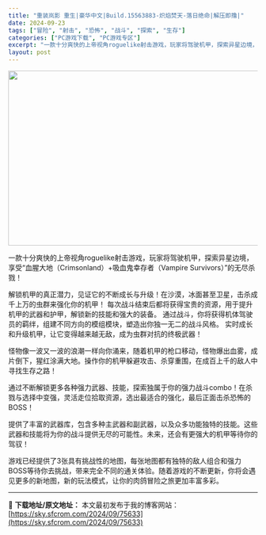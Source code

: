 ```yaml
---
title: "重装岚影 重生|豪华中文|Build.15563883-炽焰焚天-落日绝命|解压即撸|"
date: 2024-09-23
tags: ["冒险", "射击", "恐怖", "战斗", "探索", "生存"]
categories: ["PC游戏下载", "PC游戏专区"]
excerpt: "一款十分爽快的上帝视角roguelike射击游戏，玩家将驾驶机甲，探索异星边境，享受“血腥大地（Crimsonland）+吸血鬼幸存者（Vampire Survivors）”的无尽杀戮！ 解锁机甲的真正潜力，见证它的不断成长与升级！在沙漠，冰面甚至卫星，击杀成千上万的虫群来强化你的机甲！ 每次战斗结&hellip;"
layout: post
---
```


<img class="aligncenter size-full wp-image-75625" src="https://sky.sfcrom.com/wp-content/uploads/2024/09/2024092314410998.webp" alt="" width="616" height="353" />

一款十分爽快的上帝视角roguelike射击游戏，玩家将驾驶机甲，探索异星边境，享受“血腥大地（Crimsonland）+吸血鬼幸存者（Vampire Survivors）”的无尽杀戮！

解锁机甲的真正潜力，见证它的不断成长与升级！在沙漠，冰面甚至卫星，击杀成千上万的虫群来强化你的机甲！
每次战斗结束后都将获得宝贵的资源，用于提升机甲的武器和护甲，解锁新的技能和强大的装备。
通过战斗，你将获得机体驾驶员的羁绊，组建不同方向的模组模块，塑造出你独一无二的战斗风格。
实时成长和升级机甲，让它变得越来越无敌，成为虫群对抗的终极武器！

怪物像一波又一波的浪潮一样向你涌来，随着机甲的枪口移动，怪物爆出血雾，成片倒下，猩红涂满大地。操作你的机甲躲避攻击、杀穿重围，在成百上千的敌人中寻找生存之路！

通过不断解锁更多各种强力武器、技能，探索独属于你的强力战斗combo！在杀戮与选择中变强，灵活走位拾取资源，选出最适合的强化，最后正面击杀恐怖的BOSS！

提供了丰富的武器库，包含多种主武器和副武器，以及众多功能独特的技能。这些武器和技能将为你的战斗提供无尽的可能性。未来，还会有更强大的机甲等待你的驾驭！

游戏已经提供了3张具有挑战性的地图，每张地图都有独特的敌人组合和强力BOSS等待你去挑战，带来完全不同的通关体验。随着游戏的不断更新，你将会遇见更多的新地图，新的玩法模式，让你的肉鸽冒险之旅更加丰富多彩。

---
📖 **下载地址/原文地址：** 本文最初发布于我的博客网站：[https://sky.sfcrom.com/2024/09/75633](https://sky.sfcrom.com/2024/09/75633)

